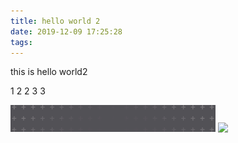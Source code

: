 ```yaml
---
title: hello world 2
date: 2019-12-09 17:25:28
tags:
---
```


this is hello world2 

1
2
2
3
3

![](https://raw.githubusercontent.com/storm1122/CloudImage/master/img/form_qq_pic_1.png)
![](https://goss.veer.com/creative/vcg/veer/800water/veer-134951554.jpg)